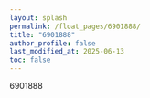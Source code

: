 ```yaml
---
layout: splash
permalink: /float_pages/6901888/
title: "6901888"
author_profile: false
last_modified_at: 2025-06-13
toc: false
---
```

 
6901888
